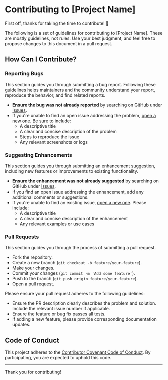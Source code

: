 # Contributing to [Project Name]

First off, thanks for taking the time to contribute! 🎉

The following is a set of guidelines for contributing to [Project Name]. These are mostly guidelines, not rules. Use your best judgment, and feel free to propose changes to this document in a pull request.

## How Can I Contribute?

### Reporting Bugs

This section guides you through submitting a bug report. Following these guidelines helps maintainers and the community understand your report, reproduce the behavior, and find related reports.

- **Ensure the bug was not already reported** by searching on GitHub under [Issues](https://github.com/onenoteperpage/BlazorTopNavMenu/issues).
- If you're unable to find an open issue addressing the problem, [open a new one](https://github.com/onenoteperpage/BlazorTopNavMenu/issues/new). Be sure to include:
  - A descriptive title
  - A clear and concise description of the problem
  - Steps to reproduce the issue
  - Any relevant screenshots or logs

### Suggesting Enhancements

This section guides you through submitting an enhancement suggestion, including new features or improvements to existing functionality.

- **Ensure the enhancement was not already suggested** by searching on GitHub under [Issues](https://github.com/onenoteperpage/BlazorTopNavMenu/issues).
- If you find an open issue addressing the enhancement, add any additional comments or suggestions.
- If you're unable to find an existing issue, [open a new one](https://github.com/onenoteperpage/BlazorTopNavMenu/issues/new). Please include:
  - A descriptive title
  - A clear and concise description of the enhancement
  - Any relevant examples or use cases

### Pull Requests

This section guides you through the process of submitting a pull request.

- Fork the repository.
- Create a new branch (`git checkout -b feature/your-feature`).
- Make your changes.
- Commit your changes (`git commit -m 'Add some feature'`).
- Push to the branch (`git push origin feature/your-feature`).
- Open a pull request.

Please ensure your pull request adheres to the following guidelines:
- Ensure the PR description clearly describes the problem and solution. Include the relevant issue number if applicable.
- Ensure the feature or bug fix passes all tests.
- If adding a new feature, please provide corresponding documentation updates.

## Code of Conduct

This project adheres to the [Contributor Covenant Code of Conduct](CODE_OF_CONDUCT.md). By participating, you are expected to uphold this code.

---

Thank you for contributing!
